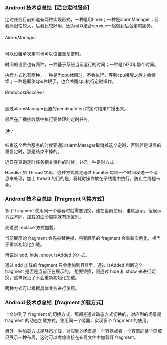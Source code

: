 ### Android 技术点总结【后台定时服务】

定时任务目前知道有两种实现形式，一种是用timer；一种是alarmManager；前者局限性较大，后者比较好用，因为可以结合service一起做到后台定时服务。

###### AlarmManager

可以设置单次定时也可以设置重复定时。

时间的设置也有两种，一种基于系统当前运行的时间；一种是1970年那个时间。

执行方式也有两种，一种是当cpu休眠时，不会执行，等到cpu唤醒之后才会继续；一种是即使cpu休眠了，也会唤醒cpu执行定时操作。

###### BroadcastReceiver

通过alarmManager设置的pendingIntent将定时结果广播出来。

最后在广播接收器中执行要处理的定时任务。

##### 注：

结束这个后台服务的时候要通过alarmManager取消掉这个定时，否则若是设置的重复定时，那是结束不掉的。



近日在查询定时任务相关资料的时候，补充一种定时方式：

Handler 加 Thread 实现。这种方式就是通过 handler 每隔一个时间发送一个消息来处理，加上 thread 的目的是，将耗时操作放在子线程中执行，防止主线程卡死。



### Android 技术点总结【Fragment 切换方式】

多个 fragment 使用同一个容器时就需要切换，谁在当前使用，谁就展示。但展示方式不同，加载的生命周期就有所区别。

先说说 replace 方式加载。

当前展示的 fragment 会先被替换掉，将要展示的 fragment 会重新实例化，相当于重新初始化加载。

再说说 add, hide, show, isAdded 的方式。

通过 add 加载的 fragment 只会添加到容器里，通过 isAdded 判断这个 fragment 是否是当前正在展示的， 想要替换，则通过 hide 和 show 来进行切换，这样保证了不会重新初始化加载。

两种方式可以根据具体业务进行使用。

### Android 技术点总结【fragment 加载方式】

上文讲到了 fragment 的切换方式，那都是通过动态方式切换的，对应到的场景是 fragment 的动态加载方式，使用同一个容器，实现多个 fragment 的使用。

另外一种加载方式是静态加载。对应到的场景是一个容器或者一个容器的某个区域只展示一种布局，这时可以考虑直接在布局文件中加载好 fragment。



